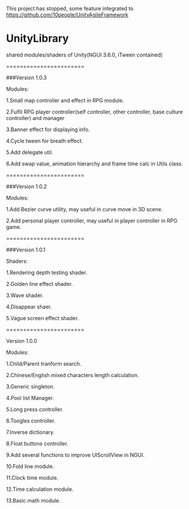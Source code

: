 This project has stopped, some feature integrated to https://github.com/10people/UnityAgileFramework

# UnityLibrary
shared modules/shaders of Unity(NGUI 3.6.0, iTween contained)

=======================

###Version 1.0.3

Modules:

1.Small map controller and effect in RPG module.

2.Fulfil RPG player controller(self controller, other controller, base culture controller) and manager

3.Banner effect for displaying info.

4.Cycle tween for breath effect.

5.Add delegate util.

6.Add swap value, animation hierarchy and frame time calc in Utils class.

=======================

###Version 1.0.2

Modules:

1.Add Bezier curve utility, may useful in curve move in 3D scene.

2.Add personal player controller, may useful in player controller in RPG game.

=======================

###Version 1.0.1

Shaders:

1.Rendering depth testing shader.

2.Golden line effect shader.

3.Wave shader.

4.Disappear shaer.

5.Vague screen effect shader.

=======================

Version 1.0.0

Modules:

1.Child/Parent tranform search.

2.Chinese/English mixed characters length calculation.

3.Generic singleton.

4.Pool list Manager.

5.Long press controller.

6.Toogles controller.

7.Inverse dictionary.

8.Float buttons controller.

9.Add several functions to improve UIScrollView in NGUI.

10.Fold line module.

11.Clock time module.

12.Time calculation module.

13.Basic math module.
